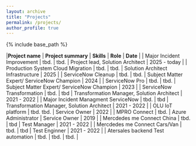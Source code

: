 ```yaml
---
layout: archive
title: "Projects"
permalink: /projects/
author_profile: true
---
```


{% include base_path %}


|**Project name** | **Project summary** | **Skills** | **Role** | **Date** |
| Major Incident Improvement | tbd. | tbd. | Project lead, Solution Architect | 2025 - today |
| Production System Cloud Migration | tbd. | tbd. | Solution Architect Infrastructure | 2025 |
| ServiceNow Cleanup | tbd. | tbd. | Subject Matter Expert/ ServiceNow Champion | 2024 |
| ServiceNow Pro | tbd. | tbd. | Subject Matter Expert/ ServiceNow Champion | 2023 |
| ServiceNow Transformation | tbd. | tbd | Transformation Manager, Solution Architect | 2021 - 2022 |
| Major Incident Managment ServiceNow | tbd. | tbd | Transformation Manager, Solution Architect | 2021 - 2022 |
| OLU IoT platform | tbd. tbd. | Service Owner | 2022 |
| MPRO Connect | tbd. | Azure Administrator | Service Owner | 2019 |
| Mercdedes me Connect China | tbd. | tbd | Test Manager | 2021 - 2022 |
| Mercdedes me Connect Cars/Van | tbd. | tbd | Test Enginner | 2021 - 2022 |
| Atersales backend Test automation | tbd. | tbd. | tbd. |
